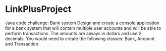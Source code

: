 # LinkPlusProject
Java code challenge: Bank system Design and create a console application for a bank system that will contain multiple user accounts and will be able to perform transactions. The amounts are always in dollars and use 2 decimals. You would need to create the following classes: Bank, Account and Transaction.
